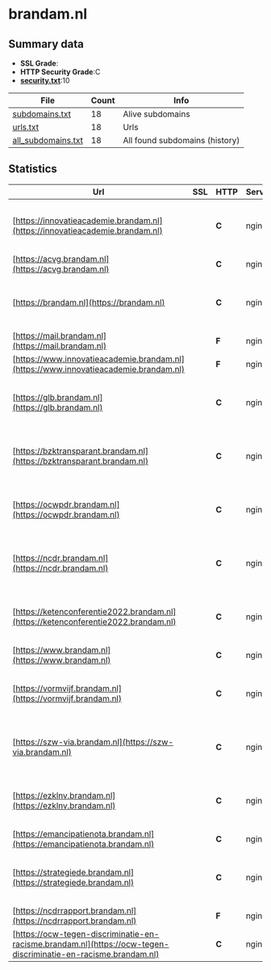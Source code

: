 

# brandam.nl
## Summary data


 - **SSL Grade**:
 - **HTTP Security Grade**:C
 - **[security.txt](https://www.digitaleoverheid.nl/nieuws/standaard-security-txt-nu-verplicht-voor-overheid/)**:10


| File       | Count | Info |
|------------|-------|------|
|[subdomains.txt](/data/brandam.nl/subdomains.txt)|18|Alive subdomains|
|[urls.txt](/data/brandam.nl/urls.txt)|18|Urls|
|[all_subdomains.txt](/data/brandam.nl/all_subdomains.txt)|18|All found subdomains (history)|


## Statistics


| Url | SSL | HTTP | Server | Cookie | HSTS | CORS | CTO | CSP | XFO | XXP | RP |FP| Tech |Title |
|--------|-------|-------|------|------|------|------|------|------|------|------|------|------|------|------|
|[https://innovatieacademie.brandam.nl](https://innovatieacademie.brandam.nl)| | **C**|nginx| |:white_check_mark: | | | | | | :white_check_mark: | |HSTS MySQL Nginx PHP WordPress:6.2.4 Yoast SEO:21.8.1|Innovatie Academ...|
|[https://acvg.brandam.nl](https://acvg.brandam.nl)| | **C**|nginx| |:white_check_mark: | | | | | | :white_check_mark: | |HSTS Nginx||
|[https://brandam.nl](https://brandam.nl)| | **C**|nginx| |:white_check_mark: | | | | | | :white_check_mark: | |HSTS MySQL Nginx PHP WordPress:6.2.4 Yoast SEO:21.8.1|BranDAM|
|[https://mail.brandam.nl](https://mail.brandam.nl)| | **F**|nginx| | | | | | | | :white_check_mark: | |Nginx||
|[https://www.innovatieacademie.brandam.nl](https://www.innovatieacademie.brandam.nl)| | **F**|nginx| | | | | | | | :white_check_mark: | |Nginx||
|[https://glb.brandam.nl](https://glb.brandam.nl)| | **C**|nginx| |:white_check_mark: | | | | | | :white_check_mark: | |HSTS MySQL Nginx PHP WordPress:6.2.4 Yoast SEO:21.8.1|GLB|
|[https://bzktransparant.brandam.nl](https://bzktransparant.brandam.nl)| | **C**|nginx| |:white_check_mark: | | | | | | :white_check_mark: | |HSTS MySQL Nginx PHP WordPress:6.2.4 Yoast SEO:21.8.1|BZK transparant|
|[https://ocwpdr.brandam.nl](https://ocwpdr.brandam.nl)| | **C**|nginx| |:white_check_mark: | | | | | | :white_check_mark: | |HSTS MySQL Nginx PHP WordPress:6.2.4 Yoast SEO:21.8.1|OCW tegen discri...|
|[https://ncdr.brandam.nl](https://ncdr.brandam.nl)| | **C**|nginx| |:white_check_mark: | | | | | | :white_check_mark: | |HSTS MySQL Nginx PHP WordPress:6.2.4 Yoast SEO:21.8.1|NCDR|
|[https://ketenconferentie2022.brandam.nl](https://ketenconferentie2022.brandam.nl)| | **C**|nginx| |:white_check_mark: | | | | | | :white_check_mark: | |HSTS MySQL Nginx PHP WordPress:6.2.4 Yoast SEO:21.8.1|Ketenconferentie...|
|[https://www.brandam.nl](https://www.brandam.nl)| | **C**|nginx| |:white_check_mark: | | | | | | :white_check_mark: | |HSTS Nginx||
|[https://vormvijf.brandam.nl](https://vormvijf.brandam.nl)| | **C**|nginx| |:white_check_mark: | | | | | | :white_check_mark: | |HSTS MySQL Nginx PHP WordPress:6.2.4 Yoast SEO:21.8.1|VormVijf|
|[https://szw-via.brandam.nl](https://szw-via.brandam.nl)| | **C**|nginx| |:white_check_mark: | | | | | | :white_check_mark: | |HSTS MySQL Nginx PHP WordPress:6.2.4 Yoast SEO:21.8.1|SZW - Voor een I...|
|[https://ezklnv.brandam.nl](https://ezklnv.brandam.nl)| | **C**|nginx| |:white_check_mark: | | | | | | :white_check_mark: | |HSTS MySQL Nginx PHP WordPress:6.2.4 Yoast SEO:21.8.1|Duurzaam EZK & L...|
|[https://emancipatienota.brandam.nl](https://emancipatienota.brandam.nl)| | **C**|nginx| |:white_check_mark: | | | | | | :white_check_mark: | |HSTS Nginx||
|[https://strategiede.brandam.nl](https://strategiede.brandam.nl)| | **C**|nginx| |:white_check_mark: | | | | | | :white_check_mark: | |HSTS MySQL Nginx PHP WordPress:6.2.4 Yoast SEO:21.8.1|EZK Strategie Di...|
|[https://ncdrrapport.brandam.nl](https://ncdrrapport.brandam.nl)| | **F**|nginx| | | | | | | | :white_check_mark: | |Nginx||
|[https://ocw-tegen-discriminatie-en-racisme.brandam.nl](https://ocw-tegen-discriminatie-en-racisme.brandam.nl)| | **C**|nginx| |:white_check_mark: | | | | | | :white_check_mark: | |HSTS Nginx||

